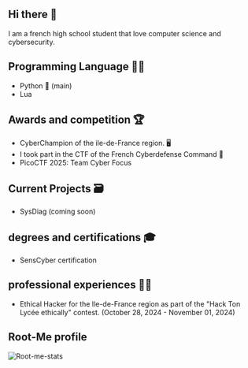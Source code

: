## Hi there 👋

I am a french high school student that love computer science and cybersecurity.

## Programming Language 🧑‍💻
* Python 🐍 (main)
* Lua

## Awards and competition 🏆

* CyberChampion of the ile-de-France region. 🖥️
* I took part in the CTF of the French Cyberdefense Command 🔐
* PicoCTF 2025: Team Cyber Focus

## Current Projects 🗃️

* SysDiag (coming soon)

## degrees and certifications 🎓

* SensCyber certification

## professional experiences 🧑‍💼

* Ethical Hacker for the Ile-de-France region as part of the "Hack Ton Lycée ethically" contest. (October 28, 2024 - November 01, 2024)

## Root-Me profile
![Root-me-stats](https://root-me-diff.vercel.app/rm-gh?nickname=superanimaux1&gstats=show&style=midnight)

<!--
**SuperAnimaux/SuperAnimaux** is a ✨ _special_ ✨ repository because its `README.md` (this file) appears on your GitHub profile.

Here are some ideas to get you started:

- 🔭 I’m currently working on ...
- 🌱 I’m currently learning ...
- 👯 I’m looking to collaborate on ...
- 🤔 I’m looking for help with ...
- 💬 Ask me about ...
- 📫 How to reach me: ...
- 😄 Pronouns: ...
- ⚡ Fun fact: ...
-->
